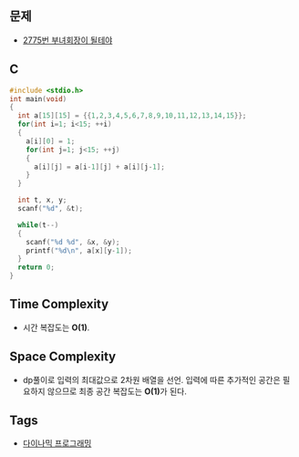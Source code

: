   ## 문제
- [2775번 부녀회장이 될테야](https://www.acmicpc.net/problem/2775)

## C
```cpp
#include <stdio.h>
int main(void)
{
  int a[15][15] = {{1,2,3,4,5,6,7,8,9,10,11,12,13,14,15}};
  for(int i=1; i<15; ++i) 
  {
    a[i][0] = 1;
    for(int j=1; j<15; ++j) 
    {
      a[i][j] = a[i-1][j] + a[i][j-1];
    }
  }

  int t, x, y;
  scanf("%d", &t);

  while(t--)
  {
    scanf("%d %d", &x, &y);
    printf("%d\n", a[x][y-1]);
  }
  return 0;
}
```

## Time Complexity
- 시간 복잡도는 <b>O(1)</b>.

## Space Complexity
- dp풀이로 입력의 최대값으로 2차원 배열을 선언. 입력에 따른 추가적인 공간은 필요하지 않으므로
최종 공간 복잡도는 <b>O(1)</b>가 된다.

## Tags
- [다이나믹 프로그래밍](https://github.com/myoi-oj/baekjoon-oj#dp)
